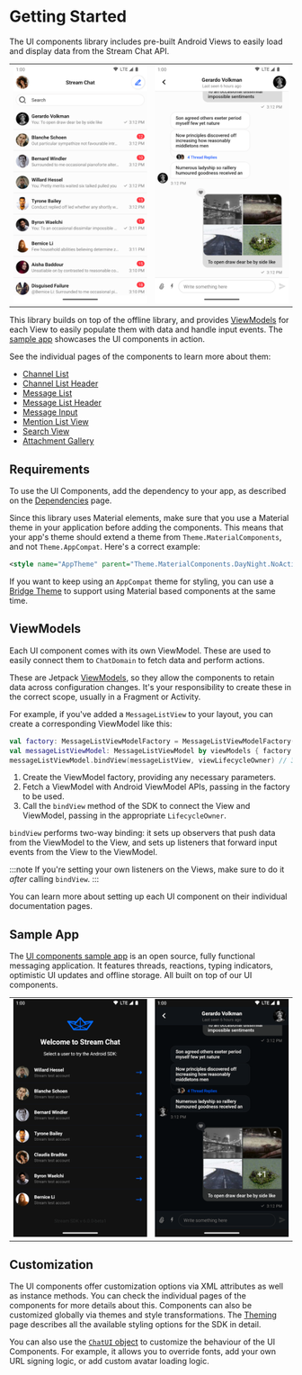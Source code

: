 # Getting Started

The UI components library includes pre-built Android Views to easily load and display data from the Stream Chat API.

|||
| --- | --- |
| ![Channel List component](../assets/sample-channels-light.png) | ![Message List component](../assets/sample-messages-light.png) |

This library builds on top of the offline library, and provides [ViewModels](#viewmodels) for each View to easily populate them with data and handle input events. The [sample app](#sample-app) showcases the UI components in action.

See the individual pages of the components to learn more about them:

- [Channel List](04-components/01-channel-list.md)
- [Channel List Header](04-components/02-channel-list-header.md)
- [Message List](04-components/03-message-list.md)
- [Message List Header](04-components/04-message-list-header.md)
- [Message Input](04-components/05-message-input.md)
- [Mention List View](04-components/06-mention-list-view.md)
- [Search View](04-components/07-search-view.md)
- [Attachment Gallery](04-components/08-attachment-gallery.md)

## Requirements

To use the UI Components, add the dependency to your app, as described on the [Dependencies](../01-basics/02-dependencies.md#ui-components) page.

Since this library uses Material elements, make sure that you use a Material theme in your application before adding the components. This means that your app's theme should extend a theme from `Theme.MaterialComponents`, and not `Theme.AppCompat`. Here's a correct example:

```xml
<style name="AppTheme" parent="Theme.MaterialComponents.DayNight.NoActionBar">
```

If you want to keep using an `AppCompat` theme for styling, you can use a [Bridge Theme](https://github.com/material-components/material-components-android/blob/master/docs/getting-started.md#bridge-themes) to support using Material based components at the same time.

## ViewModels

Each UI component comes with its own ViewModel. These are used to easily connect them to `ChatDomain` to fetch data and perform actions.

These are Jetpack [ViewModels](https://developer.android.com/topic/libraries/architecture/viewmodel), so they allow the components to retain data across configuration changes. It's your responsibility to create these in the correct scope, usually in a Fragment or Activity.

For example, if you've added a `MessageListView` to your layout, you can create a corresponding ViewModel like this:

```kotlin
val factory: MessageListViewModelFactory = MessageListViewModelFactory(cid = "channelType:channelId") // 1
val messageListViewModel: MessageListViewModel by viewModels { factory } // 2
messageListViewModel.bindView(messageListView, viewLifecycleOwner) // 3
```

1. Create the ViewModel factory, providing any necessary parameters.
2. Fetch a ViewModel with Android ViewModel APIs, passing in the factory to be used.
3. Call the `bindView` method of the SDK to connect the View and ViewModel, passing in the appropriate `LifecycleOwner`.

`bindView` performs two-way binding: it sets up observers that push data from the ViewModel to the View, and sets up listeners that forward input events from the View to the ViewModel.

:::note
If you're setting your own listeners on the Views, make sure to do it _after_ calling `bindView`.
:::

You can learn more about setting up each UI component on their individual documentation pages.

## Sample App

The [UI components sample app](https://github.com/GetStream/stream-chat-android/tree/main/stream-chat-android-ui-components-sample) is an open source, fully functional messaging application. It features threads, reactions, typing indicators, optimistic UI updates and offline storage. All built on top of our UI components.

|||
| --- | --- |
| ![Sample app login screen](../assets/sample-login-dark.png) | ![Sample app messages screen](../assets/sample-messages-dark.png) |

## Customization

The UI components offer customization options via XML attributes as well as instance methods. You can check the individual pages of the components for more details about this. Components can also be customized globally via themes and style transformations. The [Theming](02-theming.md) page describes all the available styling options for the SDK in detail.

You can also use the [`ChatUI` object](03-chatui.md) to customize the behaviour of the UI Components. For example, it allows you to override fonts, add your own URL signing logic, or add custom avatar loading logic.

